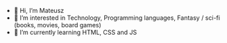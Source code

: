 - 👋 Hi, I’m Mateusz
- 👀 I’m interested in Technology, Programming languages,  Fantasy / sci-fi (books, movies, board games)
- 🌱 I’m currently learning HTML, CSS and JS

<!---
mmarczak92/mmarczak92 is a ✨ special ✨ repository because its `README.md` (this file) appears on your GitHub profile.
You can click the Preview link to take a look at your changes.
--->
